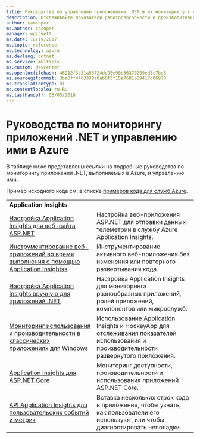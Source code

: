 ```yaml
---
title: Руководства по управлению приложениями .NET и их мониторингу в Azure
description: Отслеживайте показатели работоспособности и производительности приложения .NET, выполняемого в Azure, и инструментируйте средства телеметрии, чтобы сохранять сведения о том, как используется приложение.
author: camsoper
ms.author: casoper
manager: wpickett
ms.date: 10/19/2017
ms.topic: reference
ms.technology: azure
ms.devlang: dotnet
ms.service: multiple
ms.custom: devcenter
ms.openlocfilehash: 46912f3c31a56724de90e90c36370209ed5c7bd8
ms.sourcegitcommit: 3ba0ff4463338a0ab0f3f15a7601b89417c06970
ms.translationtype: HT
ms.contentlocale: ru-RU
ms.lasthandoff: 03/05/2018
---
```

# <a name="tutorials-for-monitoring-and-managing-your-net-apps-in-azure"></a>Руководства по мониторингу приложений .NET и управлению ими в Azure

В таблице ниже представлены ссылки на подробные руководства по мониторингу приложений .NET, выполняемых в Azure, и управлению ими. 

Пример исходного кода см. в списке [примеров кода для служб Azure](https://azure.microsoft.com/resources/samples/?platform=dotnet).

| | |
|---|---|
| **Application Insights** ||
| [Настройка Application Insights для веб-сайта ASP.NET][1] | Настройка веб-приложения ASP.NET для отправки данных телеметрии в службу Azure Application Insights. | 
| [Инструментирование веб-приложений во время выполнения с помощью Application Insightss][2] | Инструментирование активного веб-приложения без изменения или повторного развертывания кода. | 
| [Настройка Application Insights вручную для приложений .NET][3] | Настройка Application Insights для мониторинга разнообразных приложений, ролей приложений, компонентов или микрослужб. | 
| [Мониторинг использования и производительности в классических приложениях для Windows][4] | Использование Application Insights и HockeyApp для отслеживания показателей использования и производительности развернутого приложения. | 
| [Application Insights для ASP.NET Core][5] | Мониторинг доступности, производительности и использования приложений ASP.NET Core. | 
| [API Application Insights для пользовательских событий и метрик][6] | Вставка нескольких строк кода в приложение, чтобы узнать, как пользователи его используют, или чтобы диагностировать неполадки. | 


[1]: /azure/application-insights/app-insights-asp-net
[2]: /azure/application-insights/app-insights-monitor-performance-live-website-now
[3]: /azure/application-insights/app-insights-windows-services
[4]: /azure/application-insights/app-insights-windows-desktop
[5]: /azure/application-insights/app-insights-asp-net-core
[6]: /azure/application-insights/app-insights-api-custom-events-metrics
